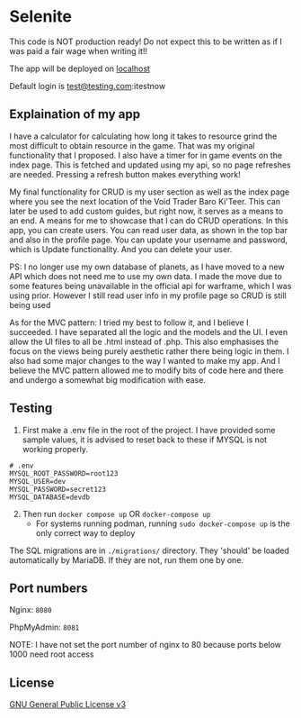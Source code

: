 # Selenite

This code is NOT production ready! Do not expect this to be written as if I was
paid a fair wage when writing it!!

The app will be deployed on [localhost](http://127.0.0.1:8080)

Default login is test@testing.com:itestnow

## Explaination of my app

I have a calculator for calculating how long it takes to resource grind the most
difficult to obtain resource in the game. That was my original functionality
that I proposed. I also have a timer for in game events on the index page. This
is fetched and updated using my api, so no page refreshes are needed. Pressing a
refresh button makes everything work!

My final functionality for CRUD is my user section as well as the index page
where you see the next location of the Void Trader Baro Ki'Teer. This can later
be used to add custom guides, but right now, it serves as a means to an end. A
means for me to showcase that I can do CRUD operations. In this app, you can
create users. You can read user data, as shown in the top bar and also in the
profile page. You can update your username and password, which is Update
functionality. And you can delete your user.

PS: I no longer use my own database of planets, as I have moved to a new API
which does not need me to use my own data. I made the move due to some features
being unavailable in the official api for warframe, which I was using prior.
However I still read user info in my profile page so CRUD is still being used

As for the MVC pattern: I tried my best to follow it, and I believe I succeeded.
I have separated all the logic and the models and the UI. I even allow the UI
files to all be .html instead of .php. This also emphasises the focus on the
views being purely aesthetic rather there being logic in them. I also had some
major changes to the way I wanted to make my app. And I believe the MVC pattern
allowed me to modify bits of code here and there and undergo a somewhat big
modification with ease.

## Testing

1. First make a .env file in the root of the project. I have provided some
   sample values, it is advised to reset back to these if MYSQL is not working
   properly.

```env
# .env
MYSQL_ROOT_PASSWORD=root123
MYSQL_USER=dev
MYSQL_PASSWORD=secret123
MYSQL_DATABASE=devdb
```

2. Then run `docker compose up` OR `docker-compose up`
   - For systems running podman, running `sudo docker-compose up` is the only
     correct way to deploy

The SQL migrations are in `./migrations/` directory. They 'should' be loaded
automatically by MariaDB. If they are not, run them one by one.

## Port numbers

Nginx: `8080`

PhpMyAdmin: `8081`

NOTE: I have not set the port number of nginx to 80 because ports below 1000
need root access

## License

[GNU General Public License v3](https://www.gnu.org/licenses/gpl-3.0.en.html)
